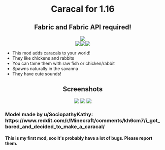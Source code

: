 <h1 align=center>Caracal for 1.16</h1>
<h2 align=center>Fabric and Fabric API required!</h2>
<p align=center><img src="http://cf.way2muchnoise.eu/full_caracal-mod_Caracal Mod downloads.svg"></br>
<img src="https://badgen.net/github/release/aquupd/caracalmob"><img src="https://badgen.net/github/stars/aquupd/caracalmob"><img src="https://badgen.net/github/license/aquupd/caracalmob"></p>
<ul>
    <li> This mod adds caracals to your world!</li>
    <li> They like chickens and rabbits</li>
    <li> You can tame them with raw fish or chicken/rabbit</li>
    <li> Spawns naturally in the savanna</li>
    <li> They have cute sounds!</li>
</ul>
<h2 align=center>Screenshots</h2>
<p align=center>
    <img src="https://i.imgur.com/ZMRftI0.png">
    <img src="https://i.imgur.com/7gI8C9c.png">
    <img src="https://i.imgur.com/diIGJhP.png">
</p>
<h3>Model made by u/SociopathyKathy:<br>
https://www.reddit.com/r/Minecraft/comments/kh6cm7/i_got_bored_and_decided_to_make_a_caracal/</h3>
<h4>This is my first mod, soo it's probably have a lot of bugs. Please report them.</h4>